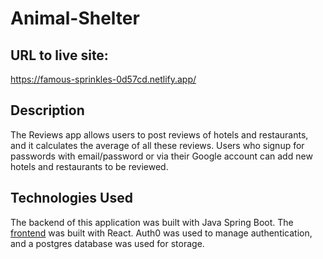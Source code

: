 # Animal-Shelter

## URL to live site: 

https://famous-sprinkles-0d57cd.netlify.app/

## Description

The Reviews app allows users to post reviews of hotels and restaurants, and it calculates the average of all these reviews. Users who signup for passwords with email/password or via their Google account can add new hotels and restaurants to be reviewed. 


## Technologies Used

The backend of this application was built with Java Spring Boot. The [frontend](https://github.com/kb789/Reviews_Frontend) was built with React. Auth0 was used to manage authentication, and a postgres database was used for storage.
